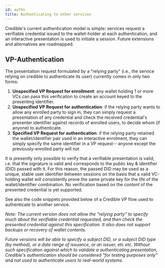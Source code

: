 ```yaml
---
id: authn
title: Authenticating to other services
---
```


Credible's current authentication model is simple: services request a verifiable credential issued to the wallet-holder at each authentication, and an interactive presentation is used to initiate a session. Future extensions and alternatives are roadmapped.

## VP-Authentication

The presentation request formulated by a "relying party" (i.e., the service relying on credible to authenticate its user) currently comes in only two forms: 
1. **Unspecified VP Request for enrollment**: any wallet holding 1 or more VCs can pass this verification to create an account keyed to the presenting identifier.
2. **Unspecified VP Request for authentication**: if the relying party wants to allow any enrolled party to sign in, they can simply request a presentation of any credential and check the received credential's presenter identifier against  records of enrolled users, to decide whom (if anyone) to authenticate.
3. **Specified VP Request for authentication**: if the relying party retained the wallet/identifier pair used in an interactive enrolment, they can simply specify the same identifier in a VP request-- anyone except the previously-enrolled party will not 

It is presently only possible to verify that a verifiable presentation is valid, i.e. that the signature is valid and corresponds to the public key & identifier (DID) passed with it. For this reason, the passed DID may be used as a unique, stable user identifier between sessions on the basis that a valid VC-holding wallet will consistently prove the same private key for the life of the wallet/identifier combination. No verification based on the *content* of the presented credential is yet supported.

See also the code snippets provided below of a Credible VP flow used to authenticate to another service.

*Note: The current version does not allow the "relying party" to specify much about the verifiable credential requested, and then check the presented credential against this specification. It also does not support backups or recovery of wallet contents.*

*Future versions will be able to specify a subject DID, or a subject DID type (by method), or a date range of issuance, or an issuer, etc etc. Without such specification against which to validate a authenticating presentation, Credible's authentication should be considered "for testing purposes only" and not used to authenticate users to real-world systems.*
